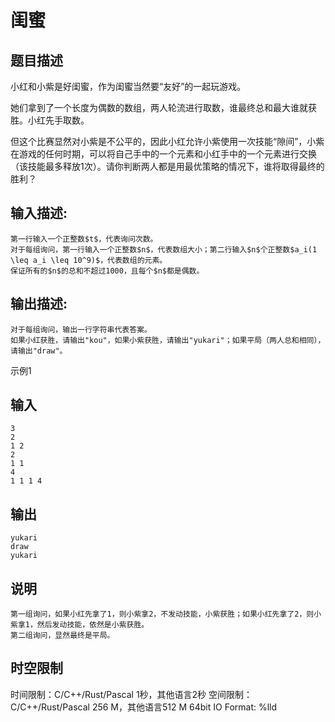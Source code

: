 # 闺蜜

## 题目描述

小红和小紫是好闺蜜，作为闺蜜当然要“友好”的一起玩游戏。  
  
她们拿到了一个长度为偶数的数组，两人轮流进行取数，谁最终总和最大谁就获胜。小红先手取数。  
  
但这个比赛显然对小紫是不公平的，因此小红允许小紫使用一次技能“隙间”，小紫在游戏的任何时期，可以将自己手中的一个元素和小红手中的一个元素进行交换（该技能最多释放1次）。请你判断两人都是用最优策略的情况下，谁将取得最终的胜利？

## 输入描述:
    
    
    第一行输入一个正整数$t$，代表询问次数。  
    对于每组询问，第一行输入一个正整数$n$，代表数组大小；第二行输入$n$个正整数$a_i(1 \leq a_i \leq 10^9)$，代表数组的元素。  
    保证所有的$n$的总和不超过1000，且每个$n$都是偶数。

## 输出描述:
    
    
    对于每组询问，输出一行字符串代表答案。  
    如果小红获胜，请输出"kou"，如果小紫获胜，请输出"yukari"；如果平局（两人总和相同），请输出"draw"。

示例1 

## 输入
    
    
    3
    2
    1 2
    2
    1 1
    4
    1 1 1 4

## 输出
    
    
    yukari
    draw
    yukari

## 说明
    
    
    第一组询问，如果小红先拿了1，则小紫拿2，不发动技能，小紫获胜；如果小红先拿了2，则小紫拿1，然后发动技能，依然是小紫获胜。  
    第二组询问，显然最终是平局。  
    


## 时空限制

时间限制：C/C++/Rust/Pascal 1秒，其他语言2秒
空间限制：C/C++/Rust/Pascal 256 M，其他语言512 M
64bit IO Format: %lld